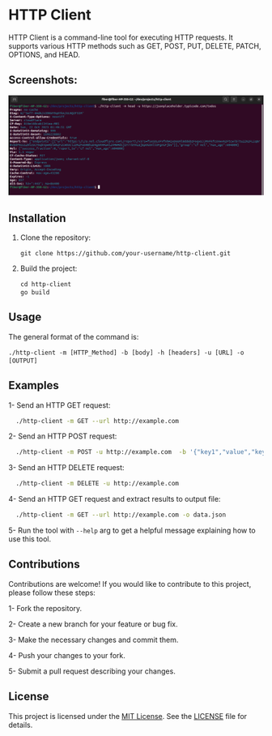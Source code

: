 # HTTP Client

HTTP Client is a command-line tool for executing HTTP requests. It supports various HTTP methods such as GET, POST, PUT, DELETE, PATCH, OPTIONS, and HEAD.

## Screenshots:

![http-client](./assets/http-client.png)

## Installation

1. Clone the repository:

   ```shell
   git clone https://github.com/your-username/http-client.git
   ```
2. Build the project:
   ```shell
   cd http-client
   go build
   ```
## Usage

The general format of the command is:
  ```shell
  ./http-client -m [HTTP_Method] -b [body] -h [headers] -u [URL] -o [OUTPUT]
  ```
## Examples

1- Send an HTTP GET request:

```bash
  ./http-client -m GET --url http://example.com
```

2- Send an HTTP POST request:
```bash
  ./http-client -m POST -u http://example.com  -b '{"key1","value","key2":"value"}'
```

3- Send an HTTP DELETE request:

```bash
  ./http-client -m DELETE -u http://example.com
```

4- Send an HTTP GET request and extract results to output file:

```bash
  ./http-client -m GET --url http://example.com -o data.json
```

5- Run the tool with `--help` arg to get a helpful message explaining how to use this tool.


## Contributions

Contributions are welcome! If you would like to contribute to this project, please follow these steps:

   1- Fork the repository.
   
   2- Create a new branch for your feature or bug fix.
   
   3- Make the necessary changes and commit them.
   
   4- Push your changes to your fork.
   
   5- Submit a pull request describing your changes.

## License

This project is licensed under the [MIT License](https://github.com/abdullah-alaadine/http-client/blob/main/LICENSE). See the [LICENSE](https://github.com/abdullah-alaadine/http-client/blob/main/LICENSE) file for details.

